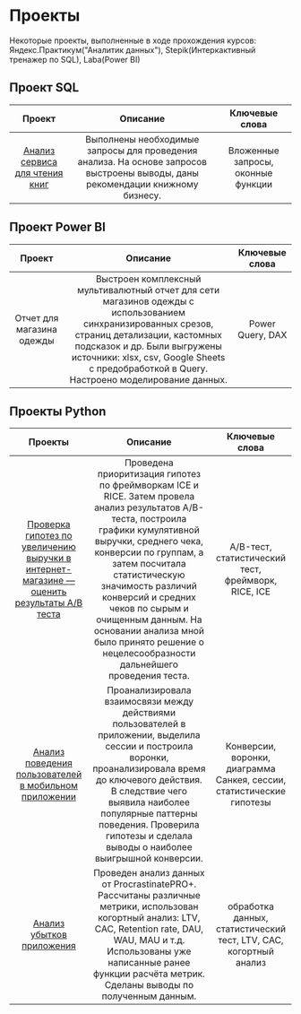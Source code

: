 # Проекты 
Некоторые проекты, выполненные в ходе прохождения курсов: Яндекс.Практикум("Аналитик данных"), Stepik(Интеркактивный тренажер по SQL), Laba(Power BI)


## Проект SQL
| Проект| Описание | Ключевые слова |
| :----------------------: | :---------------------: |:---------------------------:|
| [Анализ сервиса для чтения книг](https://disk.yandex.ru/d/X2YIOarIJHf_Zw)| Выполнены необходимые запросы для проведения анализа. На основе запросов выстроены выводы, даны рекомендации книжному бизнесу.| Вложенные запросы, оконные функции |

## Проект Power BI
| Проект| Описание | Ключевые слова |
| :----------------------: | :---------------------: |:---------------------------:|
| Отчет для магазина одежды | Выстроен комплексный мультивалютный отчет для сети магазинов одежды с использованием синхранизированных срезов, страниц детализации, кастомных подсказок и др. Были выгружены источники: xlsx, csv, Google Sheets с предобработкой в Query. Настроено моделирование данных.| Power Query, DAX |

## Проекты Python
| Проекты | Описание | Ключевые слова |
| :----------------------: | :---------------------: |:---------------------------:|
| [Проверка гипотез по увеличению выручки в интернет-магазине — оценить результаты A/B теста](https://github.com/polydays/Yandex-Practicum-projects/tree/main/Project%202) | Проведена приоритизация гипотез по фреймворкам ICE и RICE. Затем провела анализ результатов A/B-теста, построила графики кумулятивной выручки, среднего чека, конверсии по группам, а затем посчитала статистическую значимость различий конверсий и средних чеков по сырым и очищенным данным. На основании анализа мной было принято решение о нецелесообразности дальнейшего проведения теста. | A/B-тест, статистический тест, фреймворк, RICE, ICE |
| [Анализ поведения пользователей в мобильном приложении](https://github.com/polydays/Yandex-Practicum-projects/tree/main/Project%201) | Проанализировала взаимосвязи между действиями пользователей в приложении, выделила сессии и построила воронки, проанализировала время до ключевого действия. В следствие чего выявила наиболее популярные паттерны поведения. Проверила гипотезы и сделала выводы о наиболее выигрышной конверсии. | Конверсии, воронки, диаграмма Санкея, сессии, статистические гипотезы |
|[Анализ убытков приложения](https://github.com/polydays/Yandex-Practicum-projects/tree/main/Project%203)|Проведен анализ данных от ProcrastinatePRO+. Рассчитаны различные метрики, использован когортный анализ: LTV, CAC, Retention rate, DAU, WAU, MAU и т.д. Использованы уже написанные ранее функции расчёта метрик. Сделаны выводы по полученным данным.|обработка данных, статистический тест, LTV, CAC, когортный анализ|
